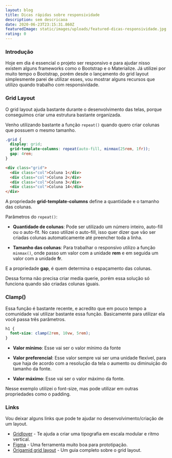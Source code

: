 ```yaml
---
layout: blog
title: Dicas rápidas sobre responsividade
description: sem descricaoa
date: 2020-06-23T23:15:31.860Z
featuredImage: static/images/uploads/featured-dicas-responsividade.jpg
rating: 0
---
```


### Introdução

Hoje em dia é essencial o projeto ser responsivo e para ajudar nisso existem alguns frameworks como o Bootstrap e o Materialize. Já utilizei por muito tempo o Bootstrap, porém desde o lançamento do grid layout simplesmente parei de utilizar esses, vou mostrar alguns recursos que utilizo quando trabalho com responsividade.

### Grid Layout

O grid layout ajuda bastante durante o desenvolvimento das telas, porque conseguimos criar uma estrutura bastante organizada.

Venho utilizando bastante a função `repeat()` quando quero criar colunas que possuem o mesmo tamanho.

```css
.grid {
  display: grid;
  grid-template-columns: repeat(auto-fill, minmax(25rem, 1fr));
  gap: 4rem;
}
```

```html
<div class="grid">
  <div class="col">Coluna 1</div>
  <div class="col">Coluna 2</div>
  <div class="col">Coluna 3</div>
  <div class="col">Coluna 14</div>
</div>
```

A propriedade **grid-template-columns** define a quantidade e o tamanho das colunas.

Parâmetros do `repeat()`:

- **Quantidade de colunas**: Pode ser utilizado um número inteiro, auto-fill ou o auto-fit. No caso utilizei o auto-fill, isso quer dizer que vão ser criadas colunas automaticamente até preencher toda a linha.

- **Tamanho das colunas**: Para trabalhar o responsivo utilizo a função `minmax()`, onde passo um valor com a unidade **rem** e em seguida um valor com a unidade **fr**.

E a propriedade **gap**, é quem determina o espaçamento das colunas.

Dessa forma não precisa criar media querie, porém essa solução só funciona quando são criadas colunas iguais.

### Clamp()

Essa função é bastante recente, e acredito que em pouco tempo a comunidade vai utilizar bastante essa função. Basicamente para utilizar ela você passa três parâmetros.

```css
h1 {
  font-size: clamp(2rem, 10vw, 5rem);
}
```

- **Valor mínimo**: Esse vai ser o valor mínimo da fonte

- **Valor preferencial**: Esse valor sempre vai ser uma unidade flexível, para que haja de acordo com a resolução da tela o aumento ou diminuição do tamanho da fonte.

- **Valor máximo**: Esse vai ser o valor máximo da fonte.

Nesse exemplo utilizei o font-size, mas pode utilizar em outras propriedades como o padding.

### Links

Vou deixar alguns links que pode te ajudar no desenvolvimento/criação de um layout.

- [Gridlover](https://www.gridlover.net/) - Te ajuda a criar uma tipografia em escala modular e ritmo vertical.
- [Figma](https://www.figma.com/) - Uma ferramenta muito boa para prototipação.
- [Origamid grid layout](https://www.origamid.com/projetos/css-grid-layout-guia-completo/) - Um guia completo sobre o grid layout.
